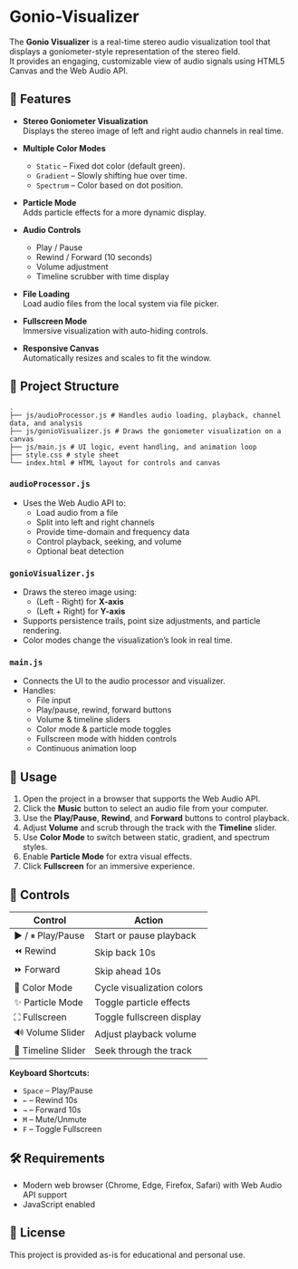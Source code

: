 # Gonio-Visualizer

The **Gonio Visualizer** is a real-time stereo audio visualization tool that displays a goniometer-style representation of the stereo field.  
It provides an engaging, customizable view of audio signals using HTML5 Canvas and the Web Audio API.

## 🎯 Features

- **Stereo Goniometer Visualization**  
  Displays the stereo image of left and right audio channels in real time.
  
- **Multiple Color Modes**  
  - `Static` – Fixed dot color (default green).  
  - `Gradient` – Slowly shifting hue over time.  
  - `Spectrum` – Color based on dot position.

- **Particle Mode**  
  Adds particle effects for a more dynamic display.

- **Audio Controls**  
  - Play / Pause  
  - Rewind / Forward (10 seconds)  
  - Volume adjustment  
  - Timeline scrubber with time display  

- **File Loading**  
  Load audio files from the local system via file picker.

- **Fullscreen Mode**  
  Immersive visualization with auto-hiding controls.

- **Responsive Canvas**  
  Automatically resizes and scales to fit the window.

## 📂 Project Structure
```
.
├── js/audioProcessor.js # Handles audio loading, playback, channel data, and analysis
├── js/gonioVisualizer.js # Draws the goniometer visualization on a canvas
├── js/main.js # UI logic, event handling, and animation loop
├── style.css # style sheet
└── index.html # HTML layout for controls and canvas
```

### `audioProcessor.js`
- Uses the Web Audio API to:
  - Load audio from a file
  - Split into left and right channels
  - Provide time-domain and frequency data
  - Control playback, seeking, and volume
  - Optional beat detection

### `gonioVisualizer.js`
- Draws the stereo image using:
  - (Left - Right) for **X-axis**
  - (Left + Right) for **Y-axis**
- Supports persistence trails, point size adjustments, and particle rendering.
- Color modes change the visualization’s look in real time.

### `main.js`
- Connects the UI to the audio processor and visualizer.
- Handles:
  - File input
  - Play/pause, rewind, forward buttons
  - Volume & timeline sliders
  - Color mode & particle mode toggles
  - Fullscreen mode with hidden controls
  - Continuous animation loop

## 🚀 Usage

1. Open the project in a browser that supports the Web Audio API.
2. Click the **Music** button to select an audio file from your computer.
3. Use the **Play/Pause**, **Rewind**, and **Forward** buttons to control playback.
4. Adjust **Volume** and scrub through the track with the **Timeline** slider.
5. Use **Color Mode** to switch between static, gradient, and spectrum styles.
6. Enable **Particle Mode** for extra visual effects.
7. Click **Fullscreen** for an immersive experience.

## 🎨 Controls

| Control            | Action |
|--------------------|--------|
| ▶ / ⏸ Play/Pause   | Start or pause playback |
| ⏪ Rewind           | Skip back 10s |
| ⏩ Forward          | Skip ahead 10s |
| 🎨 Color Mode      | Cycle visualization colors |
| ✨ Particle Mode   | Toggle particle effects |
| ⛶ Fullscreen      | Toggle fullscreen display |
| 🔊 Volume Slider  | Adjust playback volume |
| 📜 Timeline Slider | Seek through the track |

**Keyboard Shortcuts:**
- `Space` – Play/Pause
- `←` – Rewind 10s
- `→` – Forward 10s
- `M` – Mute/Unmute
- `F` – Toggle Fullscreen

## 🛠 Requirements
- Modern web browser (Chrome, Edge, Firefox, Safari) with Web Audio API support
- JavaScript enabled

## 📜 License
This project is provided as-is for educational and personal use.
